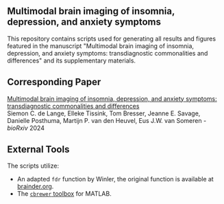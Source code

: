 ## Multimodal brain imaging of insomnia, depression, and anxiety symptoms
This repository contains scripts used for generating all results and figures featured in the manuscript "Multimodal brain imaging of insomnia, depression, and anxiety symptoms: transdiagnostic commonalities and differences" and its supplementary materials.

## Corresponding Paper
[Multimodal brain imaging of insomnia, depression, and anxiety symptoms: transdiagnostic commonalities and differences](https://doi.org/10.1101/2024.08.30.610439) \
Siemon C. de Lange, Elleke Tissink, Tom Bresser, Jeanne E. Savage, Danielle Posthuma, Martijn P. van den Heuvel, Eus J.W. van Someren - *bioRxiv* 2024

## External Tools
The scripts utilize:
- An adapted `fdr` function by Winler, the original function is available at [brainder.org](https://brainder.org/2011/09/05/fdr-corrected-fdr-adjusted-p-values/).
- The [`cbrewer` toolbox](https://nl.mathworks.com/matlabcentral/fileexchange/58350-cbrewer2) for MATLAB.
